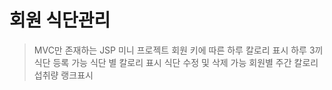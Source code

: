 # 회원 식단관리
> MVC만 존재하는 JSP 미니 프로젝트
> 회원 키에 따른 하루 칼로리 표시
> 하루 3끼 식단 등록 가능
> 식단 별 칼로리 표시
> 식단 수정 및 삭제 가능
> 회원별 주간 칼로리 섭취량 랭크표시
